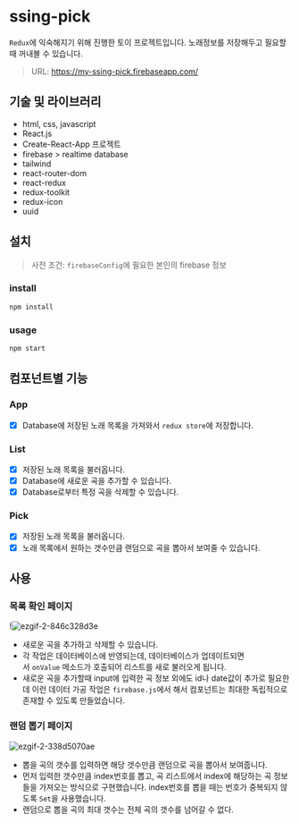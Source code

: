 # ssing-pick
`Redux`에 익숙해지기 위해 진행한 토이 프로젝트입니다.
노래정보를 저장해두고 필요할 때 꺼내볼 수 있습니다. 

> URL: https://my-ssing-pick.firebaseapp.com/

## 기술 및 라이브러리
- html, css, javascript
- React.js
- Create-React-App 프로젝트
- firebase > realtime database
- tailwind 
- react-router-dom
- react-redux
- redux-toolkit
- redux-icon
- uuid

## 설치
> 사전 조건: `firebaseConfig`에 필요한 본인의 firebase 정보
### install
```js
npm install
```
### usage
```js
npm start
```

## 컴포넌트별 기능
### App
- [X] Database에 저장된 노래 목록을 가져와서 `redux store`에 저장합니다.
### List
- [X] 저장된 노래 목록을 불러옵니다.
- [X] Database에 새로운 곡을 추가할 수 있습니다.
- [X] Database로부터 특정 곡을 삭제할 수 있습니다.
### Pick
- [X] 저장된 노래 목록을 불러옵니다.
- [X] 노래 목록에서 원하는 갯수만큼 랜덤으로 곡을 뽑아서 보여줄 수 있습니다.
    
## 사용
### 목록 확인 페이지

!![ezgif-2-846c328d3e](https://user-images.githubusercontent.com/78143860/209783215-56dd792b-f153-4eb7-991d-fbd7be79e3ac.gif)
- 새로운 곡을 추가하고 삭제할 수 있습니다.
- 각 작업은 데이터베이스에 반영되는데, 데이터베이스가 업데이트되면서 `onValue` 메소드가 호출되어 리스트를 새로 불러오게 됩니다.
- 새로운 곡을 추가할때 input에 입력한 곡 정보 외에도 id나 date값이 추가로 필요한데 이런 데이터 가공 작업은 `firebase.js`에서 해서 컴포넌트는 최대한 독립적으로 존재할 수 있도록 만들었습니다.

### 랜덤 뽑기 페이지

![ezgif-2-338d5070ae](https://user-images.githubusercontent.com/78143860/209783340-800fdfa5-e00c-4090-9695-4cec4725088d.gif)
- 뽑을 곡의 갯수를 입력하면 해당 갯수만큼 랜덤으로 곡을 뽑아서 보여줍니다.
- 먼저 입력한 갯수만큼 index번호를 뽑고, 곡 리스트에서 index에 해당하는 곡 정보들을 가져오는 방식으로 구현했습니다. index번호를 뽑을 때는 번호가 중복되지 않도록 `Set`을 사용했습니다.
- 랜덤으로 뽑을 곡의 최대 갯수는 전체 곡의 갯수를 넘어갈 수 없다.


